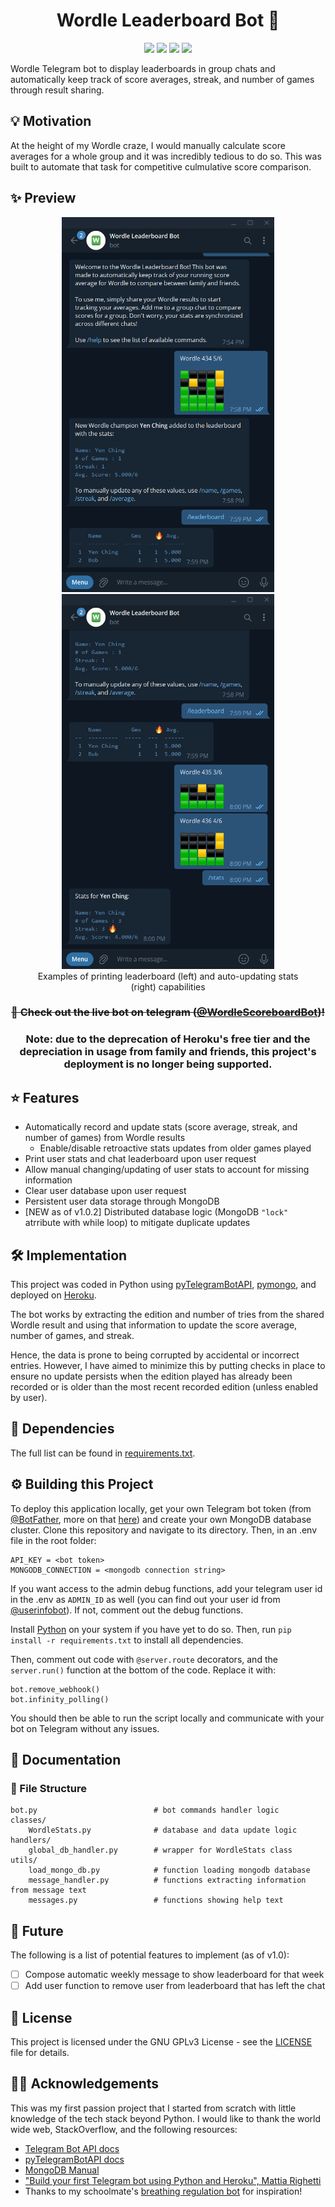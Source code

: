 <h1 align="center">Wordle Leaderboard Bot 🤖</h1>
<p align="center">
  <img src="https://img.shields.io/badge/Python-FFD43B?style=for-the-badge&logo=python&logoColor=blue">
  <img src="https://img.shields.io/badge/MongoDB-4EA94B?style=for-the-badge&logo=mongodb&logoColor=white">
  <img src="https://img.shields.io/badge/Heroku-430098?style=for-the-badge&logo=heroku&logoColor=white">
  <img src="https://img.shields.io/badge/License-GPLv3-informational?style=for-the-badge">
</p>
Wordle Telegram bot to display leaderboards in group chats and automatically keep track of score averages, streak, and number of games through result sharing.

## 💡 Motivation ##
At the height of my Wordle craze, I would manually calculate score averages for a whole group and it was incredibly tedious to do so. This was built to automate that task for competitive culmulative score comparison.

## ✨ Preview ##
<div align="center">
  <figure>
    <div align="center" style="display:block;">
      <img src="preview/auto_add_and_leaderboard.png" height="600">
      <img src="preview/auto_update.png" height="600">
    </div>
    <figcaption>Examples of printing leaderboard (left) and auto-updating stats (right) capabilities</figcaption>
  </figure>
  <s><h3>🔗 Check out the live bot on telegram (<a href="https://t.me/WordleScoreboardBot">@WordleScoreboardBot</a>)!</h3></s>
  <h3>Note: due to the deprecation of Heroku's free tier and the depreciation in usage from family and friends, this project's deployment is no longer being supported.</h3>
</div>

## ⭐ Features ##
* Automatically record and update stats (score average, streak, and number of games) from Wordle results
  * Enable/disable retroactive stats updates from older games played
* Print user stats and chat leaderboard upon user request
* Allow manual changing/updating of user stats to account for missing information
* Clear user database upon user request
* Persistent user data storage through MongoDB
* [NEW as of v1.0.2] Distributed database logic (MongoDB `"lock"` atrribute with while loop) to mitigate duplicate updates

## 🛠️ Implementation ##
This project was coded in Python using [pyTelegramBotAPI](https://github.com/eternnoir/pyTelegramBotAPI), [pymongo](https://github.com/mongodb/mongo-python-driver), and deployed on [Heroku](https://www.heroku.com/).

The bot works by extracting the edition and number of tries from the shared Wordle result and using that information to update the score average, number of games, and streak.

Hence, the data is prone to being corrupted by accidental or incorrect entries. However, I have aimed to minimize this by putting checks in place to ensure no update persists when the edition played has already been recorded or is older than the most recent recorded edition (unless enabled by user).

## 🧰 Dependencies ##
The full list can be found in [requirements.txt](https://github.com/yauyenching/wordle-tele-bot/blob/main/requirements.txt).

## ⚙️ Building this Project ##
To deploy this application locally, get your own Telegram bot token (from [@BotFather](https://t.me/BotFather), more on that [here](https://core.telegram.org/bots#6-botfather)) and create your own MongoDB database cluster. Clone this repository and navigate to its directory. Then, in an .env file in the root folder:
```
API_KEY = <bot token>
MONGODB_CONNECTION = <mongodb connection string>
```
If you want access to the admin debug functions, add your telegram user id in the .env as `ADMIN_ID` as well (you can find out your user id from [@userinfobot](https://t.me/userinfobot)). If not, comment out the debug functions.

Install [Python](https://www.python.org/) on your system if you have yet to do so.  Then, run `pip install -r requirements.txt` to install all dependencies.

Then, comment out code with `@server.route` decorators, and the `server.run()` function at the bottom of the code. Replace it with:
```
bot.remove_webhook()
bot.infinity_polling()
```
You should then be able to run the script locally and communicate with your bot on Telegram without any issues.

## 📖 Documentation ##
### 📂 File Structure
```
bot.py                          # bot commands handler logic
classes/
    WordleStats.py              # database and data update logic
handlers/
    global_db_handler.py        # wrapper for WordleStats class
utils/
    load_mongo_db.py            # function loading mongodb database
    message_handler.py          # functions extracting information from message text
    messages.py                 # functions showing help text
```

## 🤔 Future ##
The following is a list of potential features to implement (as of v1.0):
* [ ] Compose automatic weekly message to show leaderboard for that week
* [ ] Add user function to remove user from leaderboard that has left the chat

## 📝 License ##
This project is licensed under the GNU GPLv3 License - see the [LICENSE](https://github.com/yauyenching/wordle-tele-bot/blob/main/LICENSE) file for details.

## 🙌🏻 Acknowledgements ##
This was my first passion project that I started from scratch with little knowledge of the tech stack beyond Python. I would like to thank the world wide web, StackOverflow, and the following resources:

* [Telegram Bot API docs](https://core.telegram.org/bots/api)
* [pyTelegramBotAPI docs](https://pypi.org/project/pyTelegramBotAPI/)
* [MongoDB Manual](https://www.mongodb.com/docs/manual/reference/)
* ["Build your first Telegram bot using Python and Heroku", Mattia Righetti](https://mattrighetti.medium.com/build-your-first-telegram-bot-using-python-and-heroku-79d48950d4b0)
* Thanks to my schoolmate's [breathing regulation bot](https://bboey.com/breathe-with-me.html) for inspiration!
